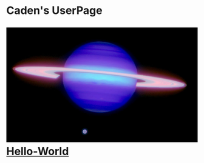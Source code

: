 <h1>Caden's UserPage  

![Planet Saturn](/images/saturn.jpg)  
[Hello-World](https://github.com/chaeery/hello-world)

